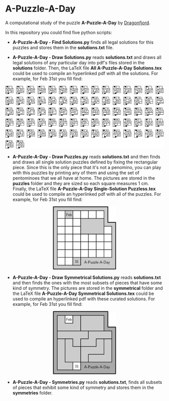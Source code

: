 # A-Puzzle-A-Day

A computational study of the puzzle **A-Puzzle-A-Day** by [Dragonfjord](https://www.dragonfjord.com/).

In this repository you could find five python scripts:

* **A-Puzzle-A-Day - Find Solutions.py** finds all legal solutions for this puzzles and stores them in the **solutions.txt** file.

* **A-Puzzle-A-Day - Draw Solutions.py** reads **solutions.txt** and draws all legal solutions of any particular day into pdf's files stored in the **solutions** folder. Then, the LaTeX file **All A-Puzzle-A-Day Solutions.tex** could be used to compile an hyperlinked pdf with all the solutions. For example, for Feb 31st you fill find:

 <p align=center> <img src="/pic/Solution%20Example%20-%20Feb31.png" height="200"></p>

* **A-Puzzle-A-Day - Draw Puzzles.py** reads **solutions.txt** and then finds and draws all single solution puzzles defined by fixing the rectangular piece. Since this is the only piece that it's not a penomino, you can play with this puzzles by printing any of them and using the set of pentominoes that we all have at home. The pictures are stored in the **puzzles** folder and they are sized so each square measures 1 cm. Finally, the LaTeX file **A-Puzzle-A-Day Single-Solution Puzzless.tex** could be used to compile an hyperlinked pdf with all of the puzzles. For example, for Feb 31st you fill find:

<p align=center> <img src="/pic/Puzzle%20Example%20-%20Feb31.png" height="200"></p>

* **A-Puzzle-A-Day - Draw Symmetrical Solutions.py** reads **solutions.txt** and then finds the ones with the most subsets of pieces that have some kind of symmetry. The pictures are stored in the **symmetrical** folder and the LaTeX file **A-Puzzle-A-Day Symmetrical Solutions.tex** could be used to compile an hyperlinked pdf with these curated solutions. For example, for Feb 31st you fill find:

<p align=center> <img src="/pic/Symmetrical%20Example%20-%20Feb31.png" height="200"></p>

* **A-Puzzle-A-Day - Symmetries.py** reads **solutions.txt**, finds all subsets of pieces that exhibit some kind of symmetry and stores them in the **symmetries** folder.
